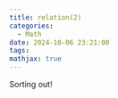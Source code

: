 ```yaml
---
title: relation(2)
categories:
  - Math
date: 2024-10-06 23:21:00
tags:
mathjax: true
---
```


Sorting out!

